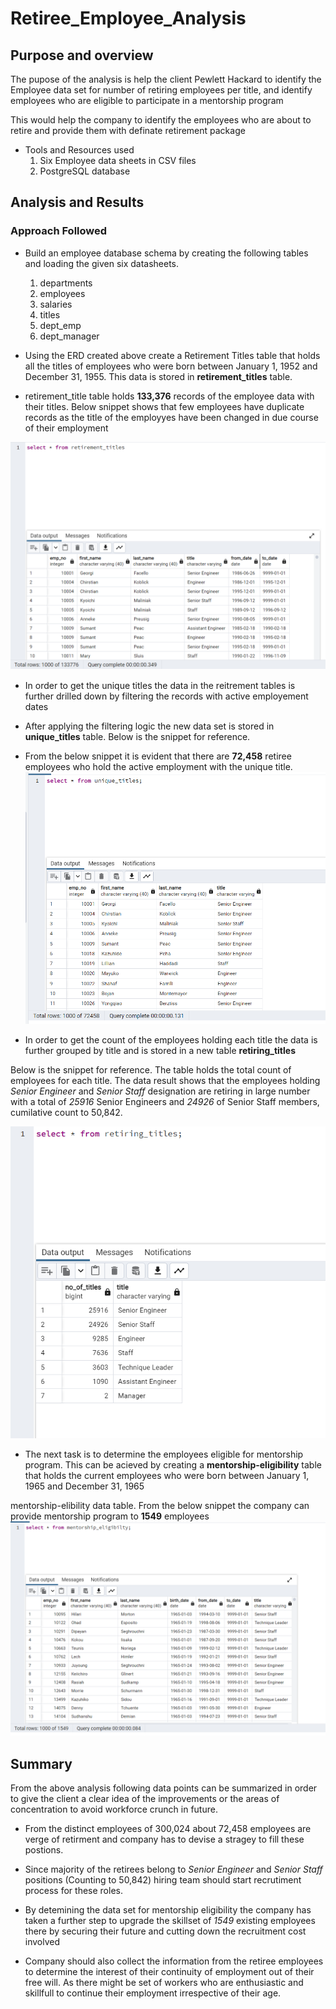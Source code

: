 # Retiree_Employee_Analysis

## Purpose and overview

The pupose of the analysis is help the client Pewlett Hackard to identify the Employee data set for number of retiring employees per title, and identify employees who are eligible to participate in a mentorship program 

This would help the company to identify the employees who are about to retire and provide them with definate retirement package 

- Tools and Resources used
    1. Six Employee data sheets in CSV files
    2. PostgreSQL database

## Analysis and Results

### Approach Followed

- Build an employee database schema by creating the following tables and loading the given six datasheets. 
    1. departments
    2. employees
    3. salaries
    4. titles
    5. dept_emp
    6. dept_manager

- Using the ERD created above create a Retirement Titles table that holds all the titles of employees who were born between January 1, 1952 and December 31, 1955. This data is stored in **retirement_titles** table.

- retirement_title table holds **133,376** records of the employee data with their titles. Below snippet shows that few employees have duplicate records as the title of the employyes have been changed in due course of their employment

![Retirement_titles](Resources/Retirement_titles.png)

- In order to get the unique titles the data in the reitrement tables is further drilled down by filtering the records with active employement dates

- After applying the filtering logic the new data set is stored in **unique_titles** table. Below is the snippet for reference.

- From the below snippet it is evident that there are **72,458** retiree employees who hold the active employment with the unique title.
![Unique_titles](Resources/Unique_titles.png)

- In order to get the count of the employees holding each title the data is further grouped by title and is stored in a new table **retiring_titles**

Below is the snippet for reference. The table holds the total count of employees for each title. The data result shows that the employees  holding *Senior Engineer* and *Senior Staff* designation are retiring in large number with a total of *25916* Senior Engineers and *24926* of Senior Staff members, cumilative count to 50,842. 

![Retiring_titles](Resources/Retiring_titles.png)

- The next task is to determine the employees eligible for mentorship program. This can be acieved by creating a **mentorship-eligibility** table that holds the current employees who were born between January 1, 1965 and December 31, 1965

mentorship-elibility data table. From the below snippet the company can provide mentorship program to **1549** employees
![mentorship-eligbility](Resources/mentorship-eligbility.png)

## Summary

From the above analysis following data points can be summarized in order to give the client a clear idea of the improvements or the areas of concentration to avoid workforce crunch in future.

- From the distinct employees of 300,024 about 72,458 employees are verge of retirment and company has to devise a stragey to fill these postions.

- Since majority of the retirees belong to *Senior Engineer* and *Senior Staff* positions (Counting to 50,842) hiring team should start recrutiment process for these roles.

- By detemining the data set for mentorship eligibility the company has taken a further step to upgrade the skillset of *1549* existing employees there by securing their future and cutting down the recruitment cost involved

- Company should also collect the information from the retiree employees to determine the interest of their continuity of employment out of their free will. As there might be set of workers who are enthusiastic and skillfull to continue their employment irrespective of their age.


